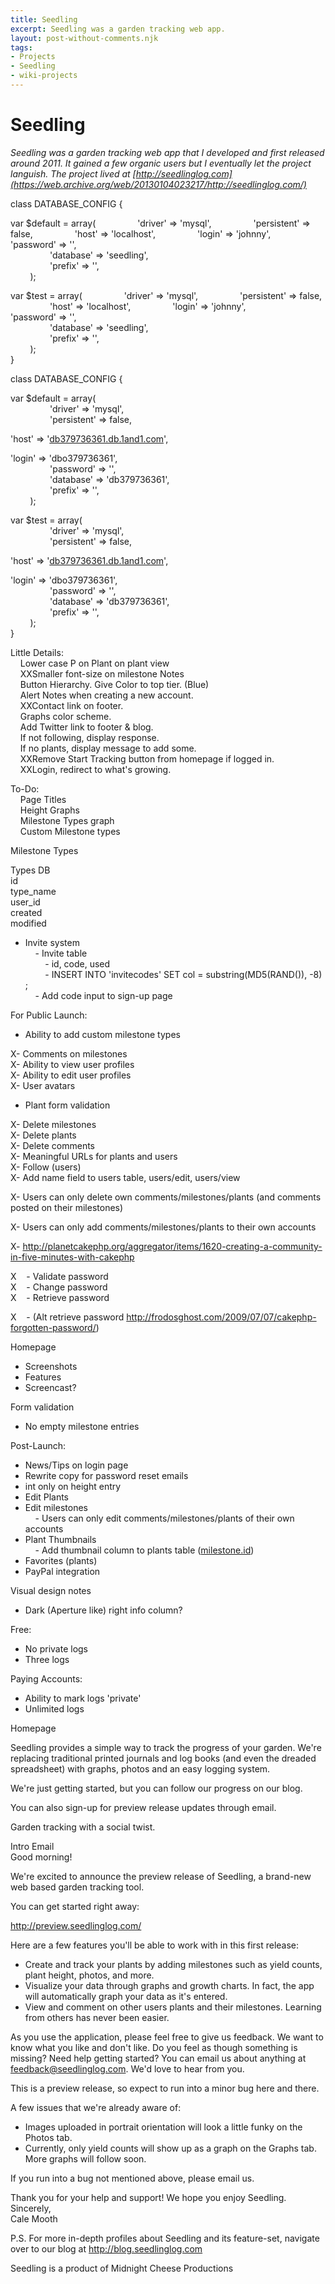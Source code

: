 ```yaml
---
title: Seedling
excerpt: Seedling was a garden tracking web app.
layout: post-without-comments.njk
tags:
- Projects
- Seedling
- wiki-projects
---
```

# Seedling

*Seedling was a garden tracking web app that I developed and first released around 2011. It gained a few organic users but I eventually let the project languish. The project lived at [http://seedlinglog.com](https://web.archive.org/web/20130104023217/http://seedlinglog.com/)*

class DATABASE_CONFIG {

var $default = array(                 'driver' => 'mysql',                 'persistent' => false,                 'host' => 'localhost',                 'login' => 'johnny',                 'password' => '',  
                'database' => 'seedling',  
                'prefix' => '',  
        );

var $test = array(                 'driver' => 'mysql',                 'persistent' => false,                 'host' => 'localhost',                 'login' => 'johnny',                 'password' => '',  
                'database' => 'seedling',  
                'prefix' => '',  
        );  
}

class DATABASE_CONFIG {

var $default = array(  
                'driver' => 'mysql',  
                'persistent' => false,

'host' => '[db379736361.db.1and1.com](http://db379736361.db.1and1.com)',

'login' => 'dbo379736361',  
                'password' => '',  
                'database' => 'db379736361',  
                'prefix' => '',  
        );

var $test = array(  
                'driver' => 'mysql',  
                'persistent' => false,

'host' => '[db379736361.db.1and1.com](http://db379736361.db.1and1.com)',

'login' => 'dbo379736361',  
                'password' => '',  
                'database' => 'db379736361',  
                'prefix' => '',  
        );  
}

Little Details:  
    Lower case P on Plant on plant view  
    XXSmaller font-size on milestone Notes  
    Button Hierarchy. Give Color to top tier. (Blue)  
    Alert Notes when creating a new account.  
    XXContact link on footer.  
    Graphs color scheme.  
    Add Twitter link to footer & blog.  
    If not following, display response.  
    If no plants, display message to add some.  
    XXRemove Start Tracking button from homepage if logged in.  
    XXLogin, redirect to what's growing.

To-Do:  
    Page Titles  
    Height Graphs  
    Milestone Types graph  
    Custom Milestone types

Milestone Types

Types DB  
id  
type_name  
user_id  
created  
modified

- Invite system  
        - Invite table  
            - id, code, used  
            - INSERT INTO 'invitecodes' SET col = substring(MD5(RAND()), -8) ;  
        - Add code input to sign-up page

For Public Launch:

- Ability to add custom milestone types

X- Comments on milestones  
X- Ability to view user profiles  
X- Ability to edit user profiles  
X- User avatars

- Plant form validation

X- Delete milestones  
X- Delete plants  
X- Delete comments  
X- Meaningful URLs for plants and users  
X- Follow (users)  
X- Add name field to users table, users/edit, users/view

X- Users can only delete own comments/milestones/plants (and comments posted on their milestones)

X- Users can only add comments/milestones/plants to their own accounts

X- http://planetcakephp.org/aggregator/items/1620-creating-a-community-in-five-minutes-with-cakephp

X    - Validate password  
X    - Change password  
X    - Retrieve password

X    - (Alt retrieve password http://frodosghost.com/2009/07/07/cakephp-forgotten-password/)

Homepage

- Screenshots
- Features
- Screencast?

Form validation

- No empty milestone entries

Post-Launch:

- News/Tips on login page
- Rewrite copy for password reset emails
- int only on height entry
- Edit Plants
- Edit milestones  
        - Users can only edit comments/milestones/plants of their own accounts
- Plant Thumbnails  
        - Add thumbnail column to plants table ([milestone.id](http://milestone.id))
- Favorites (plants)
- PayPal integration

Visual design notes

- Dark (Aperture like) right info column?

Free:

- No private logs
- Three logs

Paying Accounts:

- Ability to mark logs 'private'
- Unlimited logs

Homepage

Seedling provides a simple way to track the progress of your garden. We're replacing traditional printed journals and log books (and even the dreaded spreadsheet) with graphs, photos and an easy logging system.

We're just getting started, but you can follow our progress on our blog.

You can also sign-up for preview release updates through email.

Garden tracking with a social twist.

Intro Email  
Good morning!

We're excited to announce the preview release of Seedling, a brand-new web based garden tracking tool.

You can get started right away:

http://preview.seedlinglog.com/

Here are a few features you'll be able to work with in this first release:

- Create and track your plants by adding milestones such as yield counts, plant height, photos, and more.
- Visualize your data through graphs and growth charts. In fact, the app will automatically graph your data as it's entered.
- View and comment on other users plants and their milestones. Learning from others has never been easier.

As you use the application, please feel free to give us feedback. We want to know what you like and don't like. Do you feel as though something is missing? Need help getting started? You can email us about anything at [feedback@seedlinglog.com](mailto:feedback@seedlinglog.com). We'd love to hear from you.

This is a preview release, so expect to run into a minor bug here and there.

A few issues that we're already aware of:

- Images uploaded in portrait orientation will look a little funky on the Photos tab.
- Currently, only yield counts will show up as a graph on the Graphs tab. More graphs will follow soon.

If you run into a bug not mentioned above, please email us.

Thank you for your help and support! We hope you enjoy Seedling.  
Sincerely,  
Cale Mooth

P.S. For more in-depth profiles about Seedling and its feature-set, navigate over to our blog at http://blog.seedlinglog.com

Seedling is a product of Midnight Cheese Productions